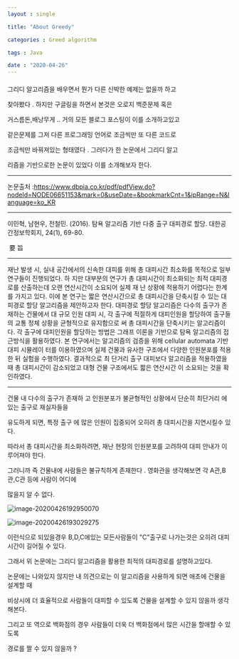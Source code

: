 ```yaml
---
layout : single

title: "About Greedy"

categories : Greed algorithm

tags : Java

date : "2020-04-26"
---
```


















####

그리디 알고리즘을 배우면서 뭔가 다른 신박한 예제는 없을까 하고 

찾아봤다 . 하지만 구글링을 하면서 본것은 오로지 백준문제 혹은

거스름돈,배낭무게 .. 거의 모든 블로그 포스팅이 이를 소개하고있고

같은문제를 그저 다른 프로그래밍 언어로 조금씩만 또 다른 코드로 

조금씩만 바꿔져있는 형태였다 . 그러다가 한 논문에서 그리디 알고

리즘을 기반으로한 논문이 있었다 이를 소개해보자 한다.

***



논문출처 :https://www.dbpia.co.kr/pdf/pdfView.do?nodeId=NODE06651153&mark=0&useDate=&bookmarkCnt=1&ipRange=N&language=ko_KR 



***



이민혁, 남현우, 전철민. (2016). 탐욕 알고리즘 기반 다중 출구 대피경로 할당. 대한공간정보학회지, 24(1), 69-80.

​                                                                                     要  旨

***



재난 발생 시, 실내 공간에서의 신속한 대피를 위해 총 대피시간 최소화를 목적으로 일부 연구들이 진행되었다. 하 지만 대부분의 연구가 총 대피시간이 최소화되는 최적 대피경로를 산출하는데 오랜 연산시간이 소요되어 실제 재 난 상황에 적용하기 어렵다는 한계를 가지고 있다. 이에 본 연구는 짧은 연산시간으로 총 대피시간을 단축시킬 수 있는 대피경로 할당 알고리즘을 제안하고자 한다. 대피경로 할당 알고리즘은 다수의 출구가 존재하는 건물에서 대 규모 인원 대피 시, 각 출구에 적절하게 대피인원을 할당하여 출구들의 교통 정체 상황을 균형적으로 유지함으로 써 총 대피시간을 단축시키는 알고리즘이다. 각 출구에 대피인원을 할당하는 방법은 그래프 이론을 기반으로 탐욕 알고리즘의 접근방식을 활용하였다. 본 연구에서는 알고리즘의 검증을 위해 cellular automata 기반 대피 시뮬레이 터를 이용하였으며 실제 건물과 유사한 구조에서 다양한 인원분포를 적용한 뒤 실험을 수행하였다. 결과적으로 최 단거리 출구 대피보다 알고리즘을 적용하였을 때 총 대피시간이 감소되었고 대형 건물 구조에서도 짧은 연산시간 이 소요되는 것을 확인하였다.



***

 건물 내 다수의 출구가 존재하 고 인원분포가 불균형적인 상황에서 단순히 최단거리 에 있는 출구로 재실자들을

 유도하게 되면, 특정 출구 에 많은 인원이 집중되어 오히려 총 대피시간을 지연시킬수 있다.

 따라서 총 대피시간을 최소화하려면, 재난 현장의 인원분포를 고려하여 대피 안내가 이루어져야 한다.





그러니까 즉 건물내에 사람들은 불규칙하게 존재한다 . 영화관을 생각해보면 각 A관,B관,C관 등에 사람이 어디에 

많을지 알 수 없다. 

![image-20200426192950070](C:\Users\tetra\AppData\Roaming\Typora\typora-user-images\image-20200426192950070.png)



![image-20200426193029275](C:\Users\tetra\AppData\Roaming\Typora\typora-user-images\image-20200426193029275.png)

이런식으로 되있을경우 B,D,C에있는 모든사람들이 "C"출구로 나가는것은 오히려 대피시간이 길어질 수 있다.

그래서 위 논문에는 그리디 알고리즘을 활용한 최적의 대피경로를 설명하고있다.



논문에는 나와있지 않지만 내 의견으로는 이 알고리즘을 사용하게 되면 애초에 건물을 설계할 때 

비상시에 더 효율적으로 사람들이 대피할 수 있도록 건물을 설계할 수 있지 않을까 생각해본다.

그리고  또 역으로 백화점의 경우 사람들이 더욱 더 백화점에서 많은 시간을 할애할 수 있도록 

경로를 짤 수 있지 않을까 ?



